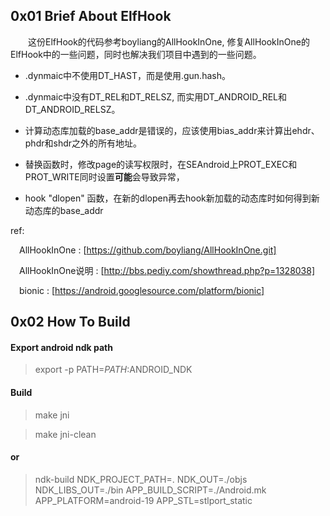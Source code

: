 ## 0x01 Brief About ElfHook

&emsp;&emsp;这份ElfHook的代码参考boyliang的AllHookInOne, 修复AllHookInOne的
ElfHook中的一些问题，同时也解决我们项目中遇到的一些问题。

- .dynmaic中不使用DT_HAST，而是使用.gun.hash。

- .dynmaic中没有DT_REL和DT_RELSZ, 而实用DT_ANDROID_REL和DT_ANDROID_RELSZ。

- 计算动态库加载的base_addr是错误的，应该使用bias_addr来计算出ehdr、phdr和shdr之外的所有地址。

- 替换函数时，修改page的读写权限时，在SEAndroid上PROT_EXEC和PROT_WRITE同时设置**可能**会导致异常，

- hook "dlopen" 函数，在新的dlopen再去hook新加载的动态库时如何得到新动态库的base_addr


ref:

&emsp;AllHookInOne : [https://github.com/boyliang/AllHookInOne.git]

&emsp;AllHookInOne说明 : [http://bbs.pediy.com/showthread.php?p=1328038]

&emsp;bionic : [https://android.googlesource.com/platform/bionic]


## 0x02 How To Build

#### Export android ndk path

> export -p PATH=$PATH:$ANDROID_NDK


#### Build

> make jni

> make jni-clean

#### or

> ndk-build NDK_PROJECT_PATH=. NDK_OUT=./objs NDK_LIBS_OUT=./bin APP_BUILD_SCRIPT=./Android.mk APP_PLATFORM=android-19 APP_STL=stlport_static

